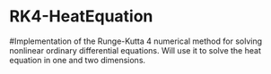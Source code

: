 # RK4-HeatEquation
#Implementation of the Runge-Kutta 4 numerical method for solving nonlinear ordinary differential equations. Will use it to solve the heat equation in one and two dimensions.
